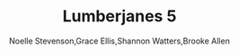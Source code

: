 ---
title: Lumberjanes 5
author: Noelle Stevenson,Grace Ellis,Shannon Watters,Brooke Allen
readingDate: 2017-02-25
layout: book
---